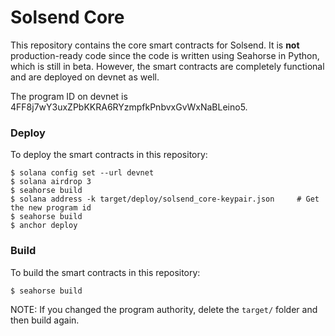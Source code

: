# Solsend Core

This repository contains the core smart contracts for Solsend. It is **not** production-ready code since the code is written using Seahorse in Python, which is still in beta. However, the smart contracts are completely functional and are deployed on devnet as well.

The program ID on devnet is 4FF8j7wY3uxZPbKKRA6RYzmpfkPnbvxGvWxNaBLeino5.

### Deploy

To deploy the smart contracts in this repository:

```
$ solana config set --url devnet
$ solana airdrop 3
$ seahorse build
$ solana address -k target/deploy/solsend_core-keypair.json     # Get the new program id
$ seahorse build
$ anchor deploy
```

### Build

To build the smart contracts in this repository:

```
$ seahorse build
```

NOTE: If you changed the program authority, delete the `target/` folder and then build again.